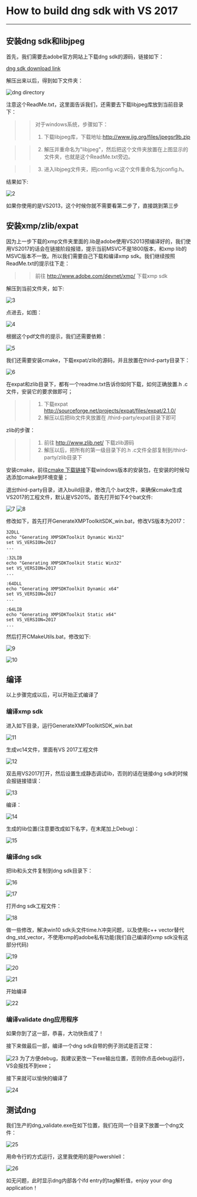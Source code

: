 # How to build dng sdk with VS 2017
-------------------------------
## 安装dng sdk和libjpeg
首先，我们需要去adobe官方网站上下载dng sdk的源码，链接如下：

[dng sdk download link](https://supportdownloads.adobe.com/detail.jsp?ftpID=5475)

解压出来以后，得到如下文件夹：

![dng directory](https://github.com/JonahZeng/dng_sdk_readme/blob/master/image/1.PNG?raw=true)

注意这个ReadMe.txt，这里面告诉我们，还需要去下载libjpeg库放到当前目录下：
>>对于windows系统，步骤如下：
>>1. 下载libjpeg库，下载地址:http://www.ijg.org/files/jpegsr9b.zip

>>2. 解压并重命名为"libjpeg"，然后把这个文件夹放置在上图显示的文件夹，也就是这个ReadMe.txt旁边。

>>3. 进入libjpeg文件夹，把jconfig.vc这个文件重命名为jconfig.h。

结果如下:

![2](https://github.com/JonahZeng/dng_sdk_readme/blob/master/image/2.PNG?raw=true)

如果你使用的是VS2013，这个时候你就不需要看第二步了，直接跳到第三步
## 安装xmp/zlib/expat
因为上一步下载的xmp文件夹里面的.lib是adobe使用VS2013预编译好的，我们使用VS2017的话会在链接阶段报错，提示当前MSVC不是1800版本，和xmp lib的MSVC版本不一致。所以我们需要自己下载和编译xmp sdk。我们继续按照ReadMe.txt的提示往下走：
>>前往 http://www.adobe.com/devnet/xmp/ 下载xmp sdk

解压到当前文件夹，如下:

![3](https://github.com/JonahZeng/dng_sdk_readme/blob/master/image/3.PNG?raw=true)

点进去，如图：

![4](https://github.com/JonahZeng/dng_sdk_readme/blob/master/image/4.PNG?raw=true)

根据这个pdf文件的提示，我们还需要依赖：

![5](https://github.com/JonahZeng/dng_sdk_readme/blob/master/image/5.PNG?raw=true)

我们还需要安装cmake，下载expat/zlib的源码，并且放置在third-party目录下：

![6](https://github.com/JonahZeng/dng_sdk_readme/blob/master/image/6.PNG?raw=true)

在expat和zlib目录下，都有一个readme.txt告诉你如何下载，如何正确放置.h .c文件，安装它的要求做即可；

>>1. 下载expat http://sourceforge.net/projects/expat/files/expat/2.1.0/
>>2. 解压以后把lib文件夹放置在 /third-party/expat目录下即可

zlib的步骤：
>>1. 前往 http://www.zlib.net/ 下载zlib源码
>>2. 解压以后，把所有的第一级目录下的.h .c文件全部复制到/third-party/zlib目录下

安装cmake，前往[cmake 下载链接](https://cmake.org/download/)下载windows版本的安装包，在安装的时候勾选添加cmake到环境变量；

退出third-party目录，进入build目录，修改几个.bat文件，来确保cmake生成VS2017的工程文件，默认是VS2015。首先打开如下4个bat文件:

![7](https://github.com/JonahZeng/dng_sdk_readme/blob/master/image/7.PNG?raw=true)
![8](https://github.com/JonahZeng/dng_sdk_readme/blob/master/image/8.PNG?raw=true)

修改如下，首先打开GenerateXMPToolkitSDK_win.bat，修改VS版本为2017：

```
32DLL
echo "Generating XMPSDKToolkit Dynamic Win32"
set VS_VERSION=2017
...

:32LIB
echo "Generating XMPSDKToolkit Static Win32"
set VS_VERSION=2017
...

:64DLL
echo "Generating XMPSDKToolkit Dynamic x64"
set VS_VERSION=2017
...

:64LIB
echo "Generating XMPSDKToolkit Static x64"
set VS_VERSION=2017
...
```
然后打开CMakeUtils.bat，修改如下:

![9](https://github.com/JonahZeng/dng_sdk_readme/blob/master/image/9.PNG?raw=true)

![10](https://github.com/JonahZeng/dng_sdk_readme/blob/master/image/10.PNG?raw=true)

## 编译
以上步骤完成以后，可以开始正式编译了
### 编译xmp sdk
进入如下目录，运行GenerateXMPToolkitSDK_win.bat

![11](https://github.com/JonahZeng/dng_sdk_readme/blob/master/image/11.PNG?raw=true)

生成vc14文件，里面有VS 2017工程文件

![12](https://github.com/JonahZeng/dng_sdk_readme/blob/master/image/12.PNG?raw=true)

双击用VS2017打开，然后设置生成静态调试lib，否则的话在链接dng sdk的时候会报链接错误：

![13](https://github.com/JonahZeng/dng_sdk_readme/blob/master/image/13.PNG?raw=true)

编译：

![14](https://github.com/JonahZeng/dng_sdk_readme/blob/master/image/14.PNG?raw=true)

生成的lib位置(注意要改成如下名字，在末尾加上Debug)：

![15](https://github.com/JonahZeng/dng_sdk_readme/blob/master/image/15.PNG?raw=true)

### 编译dng sdk
把lib和头文件复制到dng sdk目录下：

![16](https://github.com/JonahZeng/dng_sdk_readme/blob/master/image/16.PNG?raw=true)

![17](https://github.com/JonahZeng/dng_sdk_readme/blob/master/image/17.PNG?raw=true)

打开dng sdk工程文件：

![18](https://github.com/JonahZeng/dng_sdk_readme/blob/master/image/18.PNG?raw=true)

做一些修改，解决win10 sdk头文件time.h冲突问题，以及使用c++ vector替代dng_std_vector，不使用xmp的adobe私有功能(我们自己编译的xmp sdk没有这部分代码)

![19](https://github.com/JonahZeng/dng_sdk_readme/blob/master/image/19.PNG?raw=true)

![20](https://github.com/JonahZeng/dng_sdk_readme/blob/master/image/20.PNG?raw=true)

![21](https://github.com/JonahZeng/dng_sdk_readme/blob/master/image/21.PNG?raw=true)

开始编译

![22](https://github.com/JonahZeng/dng_sdk_readme/blob/master/image/22.PNG?raw=true)

### 编译validate dng应用程序
如果你到了这一部，恭喜，大功快告成了！

接下来做最后一部，编译一个dng sdk自带的例子测试是否正常：

![23](https://github.com/JonahZeng/dng_sdk_readme/blob/master/image/23.PNG?raw=true)
为了方便debug，我建议更改一下exe输出位置，否则你点击debug运行，VS会报找不到exe；

接下来就可以愉快的编译了

![24](https://github.com/JonahZeng/dng_sdk_readme/blob/master/image/24.PNG?raw=true)

## 测试dng
我们生产的dng_validate.exe在如下位置，我们在同一个目录下放置一个dng文件：

![25](https://github.com/JonahZeng/dng_sdk_readme/blob/master/image/25.PNG?raw=true)

用命令行的方式运行，这里我使用的是Powershlell：

![26](https://github.com/JonahZeng/dng_sdk_readme/blob/master/image/26.PNG?raw=true)

如无问题，此时显示dng内部各个ifd entry的tag解析值，enjoy your dng application！